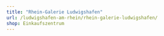 ```yaml
---
title: "Rhein-Galerie Ludwigshafen"
url: /ludwigshafen-am-rhein/rhein-galerie-ludwigshafen/
shop: Einkaufszentrum
---
```

